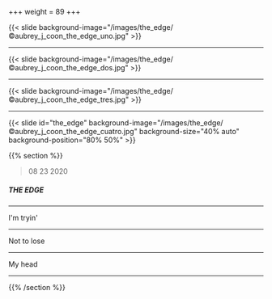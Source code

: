 +++
weight = 89
+++


{{< slide background-image="/images/the_edge/©aubrey_j_coon_the_edge_uno.jpg" >}}

---

{{< slide background-image="/images/the_edge/©aubrey_j_coon_the_edge_dos.jpg" >}}

---

{{< slide background-image="/images/the_edge/©aubrey_j_coon_the_edge_tres.jpg" >}}

---

{{< slide id="the_edge" background-image="/images/the_edge/©aubrey_j_coon_the_edge_cuatro.jpg" background-size="40% auto" background-position="80% 50%" >}}

{{% section %}}

> 08 23 2020

##### THE EDGE

---

I'm tryin'

---

Not to lose

---

My head

---

{{% /section %}}